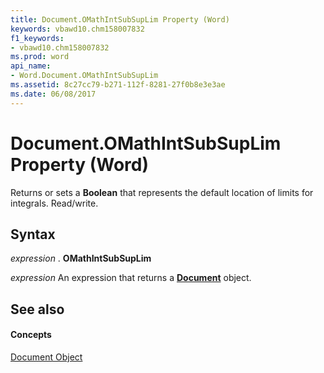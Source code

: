 ```yaml
---
title: Document.OMathIntSubSupLim Property (Word)
keywords: vbawd10.chm158007832
f1_keywords:
- vbawd10.chm158007832
ms.prod: word
api_name:
- Word.Document.OMathIntSubSupLim
ms.assetid: 8c27cc79-b271-112f-8281-27f0b8e3e3ae
ms.date: 06/08/2017
---
```



# Document.OMathIntSubSupLim Property (Word)

Returns or sets a **Boolean** that represents the default location of limits for integrals. Read/write.


## Syntax

 _expression_ . **OMathIntSubSupLim**

 _expression_ An expression that returns a **[Document](document-object-word.md)** object.


## See also


#### Concepts


[Document Object](document-object-word.md)

